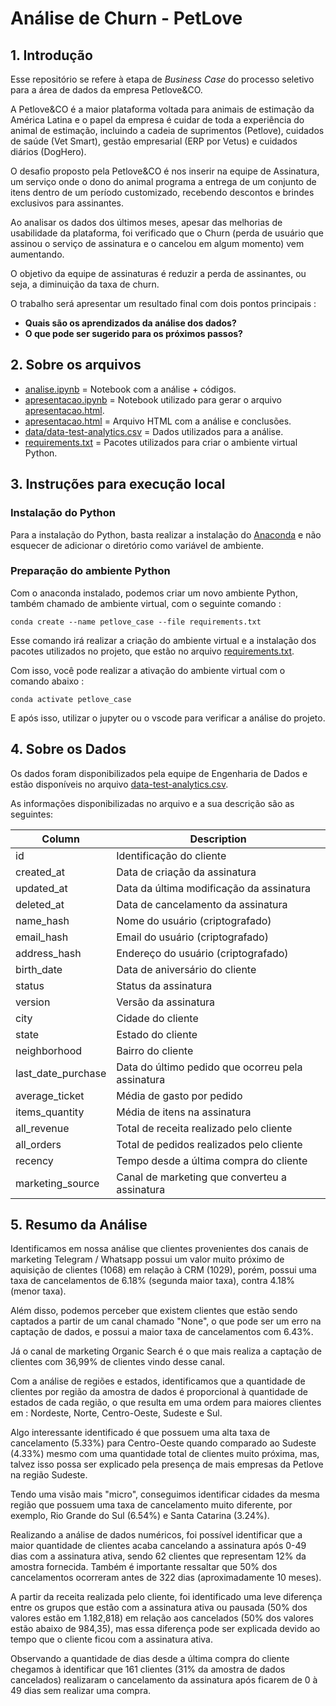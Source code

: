 # **Análise de Churn - PetLove**

## **1. Introdução**
Esse repositório se refere à etapa de *Business Case* do processo seletivo para a área de dados da empresa Petlove&CO.

A Petlove&CO é a maior plataforma voltada para animais de estimação da América Latina e o papel da empresa é cuidar de toda a experiência do animal de estimação, incluindo a cadeia de suprimentos (Petlove), cuidados de saúde (Vet Smart), gestão empresarial (ERP por Vetus) e cuidados diários (DogHero).

O desafio proposto pela Petlove&CO é nos inserir na equipe de Assinatura, um serviço onde o dono do animal programa a entrega de um conjunto de itens dentro de um período customizado, recebendo descontos e brindes exclusivos para assinantes.

Ao analisar os dados dos últimos meses, apesar das melhorias de usabilidade da plataforma, foi verificado que o Churn (perda de usuário que assinou o serviço de assinatura e o cancelou em algum momento) vem aumentando.

O objetivo da equipe de assinaturas é reduzir a perda de assinantes, ou seja, a diminuição da taxa de churn.

O trabalho será apresentar um resultado final com dois pontos principais :
- **Quais são os aprendizados da análise dos dados?**
- **O que pode ser sugerido para os próximos passos?**

## **2. Sobre os arquivos**
- [analise.ipynb](notebooks/analise.ipynb) = Notebook com a análise + códigos.
- [apresentacao.ipynb](reports/apresentacao.ipynb) = Notebook utilizado para gerar o arquivo [apresentacao.html](reports/apresentacao.html).
- [apresentacao.html](reports/apresentacao.html) = Arquivo HTML com a análise e conclusões.
- [data/data-test-analytics.csv](data/data-test-analytics.csv) = Dados utilizados para a análise.
- [requirements.txt](requirements.txt) = Pacotes utilizados para criar o ambiente virtual Python.

## **3. Instruções para execução local**

### **Instalação do Python**
Para a instalação do Python, basta realizar a instalação do [Anaconda](https://www.anaconda.com/download/) e não esquecer de adicionar o diretório como variável de ambiente.

### **Preparação do ambiente Python**
Com o anaconda instalado, podemos criar um novo ambiente Python, também chamado de ambiente virtual, com o seguinte comando :

```
conda create --name petlove_case --file requirements.txt
```

Esse comando irá realizar a criação do ambiente virtual e a instalação dos pacotes utilizados no projeto, que estão no arquivo [requirements.txt](requirements.txt).

Com isso, você pode realizar a ativação do ambiente virtual com o comando abaixo :

```
conda activate petlove_case
```

E após isso, utilizar o jupyter ou o vscode para verificar a análise do projeto.

## **4. Sobre os Dados**
Os dados foram disponibilizados pela equipe de Engenharia de Dados e estão disponíveis no arquivo [data-test-analytics.csv](data/data-test-analytics.csv).

As informações disponibilizadas no arquivo e a sua descrição são as seguintes:

|Column|Description|
|---|---|
|id|Identificação do cliente|
|created_at|Data de criação da assinatura|
|updated_at|Data da última modificação da assinatura|
|deleted_at|Data de cancelamento da assinatura|
|name_hash|Nome do usuário (criptografado)|
|email_hash|Email do usuário (criptografado)|
|address_hash|Endereço do usuário (criptografado)|
|birth_date|Data de aniversário do cliente|
|status|Status da assinatura|
|version|Versão da assinatura|
|city|Cidade do cliente|
|state|Estado do cliente|
|neighborhood|Bairro do cliente|
|last_date_purchase|Data do último pedido que ocorreu pela assinatura|
|average_ticket|Média de gasto por pedido|
|items_quantity|Média de itens na assinatura|
|all_revenue|Total de receita realizado pelo cliente|
|all_orders|Total de pedidos realizados pelo cliente|
|recency|Tempo desde a última compra do cliente|
|marketing_source|Canal de marketing que converteu a assinatura|

## **5. Resumo da Análise**
Identificamos em nossa análise que clientes provenientes dos canais de marketing Telegram / Whatsapp possui um valor muito próximo de aquisição de clientes (1068) em relação à CRM (1029), porém, possui uma taxa de cancelamentos de 6.18% (segunda maior taxa), contra 4.18% (menor taxa).

Além disso, podemos perceber que existem clientes que estão sendo captados a partir de um canal chamado "None", o que pode ser um erro na captação de dados, e possui a maior taxa de cancelamentos com 6.43%.

Já o canal de marketing Organic Search é o que mais realiza a captação de clientes com 36,99% de clientes vindo desse canal.

Com a análise de regiões e estados, identificamos que a quantidade de clientes por região da amostra de dados é proporcional à quantidade de estados de cada região, o que resulta em uma ordem para maiores clientes em : Nordeste, Norte, Centro-Oeste, Sudeste e Sul.

Algo interessante identificado é que possuem uma alta taxa de cancelamento (5.33%) para Centro-Oeste quando comparado ao Sudeste (4.33%) mesmo com uma quantidade total de clientes muito próxima, mas, talvez isso possa ser explicado pela presença de mais empresas da Petlove na região Sudeste.

Tendo uma visão mais "micro", conseguimos identificar cidades da mesma região que possuem uma taxa de cancelamento muito diferente, por exemplo, Rio Grande do Sul (6.54%) e Santa Catarina (3.24%).

Realizando a análise de dados numéricos, foi possível identificar que a maior quantidade de clientes acaba cancelando a assinatura após 0-49 dias com a assinatura ativa, sendo 62 clientes que representam 12% da amostra fornecida. Também é importante ressaltar que 50% dos cancelamentos ocorreram antes de 322 dias (aproximadamente 10 meses).

A partir da receita realizada pelo cliente, foi identificado uma leve diferença entre os grupos que estão com a assinatura ativa ou pausada (50% dos valores estão em 1.182,818) em relação aos cancelados (50% dos valores estão abaixo de 984,35), mas essa diferença pode ser explicada devido ao tempo que o cliente ficou com a assinatura ativa.

Observando a quantidade de dias desde a última compra do cliente chegamos à identificar que 161 clientes (31% da amostra de dados cancelados) realizaram o cancelamento da assinatura após ficarem de 0 à 49 dias sem realizar uma compra.
